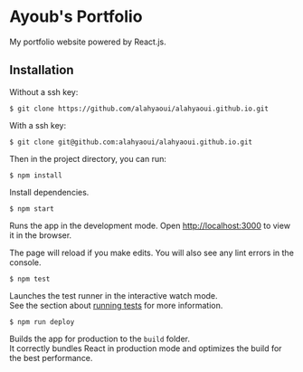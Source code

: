 # Ayoub's Portfolio
My portfolio website powered by React.js.

## Installation

Without a ssh key:
```
$ git clone https://github.com/alahyaoui/alahyaoui.github.io.git
```
With a ssh key:
```
$ git clone git@github.com:alahyaoui/alahyaoui.github.io.git
```

Then in the project directory, you can run:

```
$ npm install
```

Install dependencies.

```
$ npm start
```

Runs the app in the development mode. Open [http://localhost:3000](http://localhost:3000) to view it in the browser.

The page will reload if you make edits. You will also see any lint errors in the console.

```
$ npm test
```

Launches the test runner in the interactive watch mode.\
See the section about [running tests](https://facebook.github.io/create-react-app/docs/running-tests) for more information.

```
$ npm run deploy
```

Builds the app for production to the `build` folder.\
It correctly bundles React in production mode and optimizes the build for the best performance.
